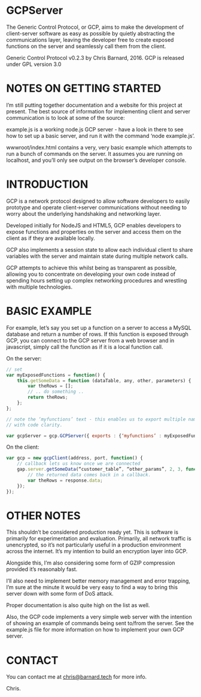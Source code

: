 # GCPServer

The Generic Control Protocol, or GCP, aims to make the development of client-server software as easy as possible by quietly abstracting the communications layer, leaving the developer free to create exposed functions on the server and seamlessly call them from the client.

Generic Control Protocol v0.2.3 by Chris Barnard, 2016.
GCP is released under GPL version 3.0


# NOTES ON GETTING STARTED

I’m still putting together documentation and a website for this project at present. The
best source of information for implementing client and server communication is to look
at some of the source:

example.js is a working node.js GCP server - have a look in there to see how to set up
a basic server, and run it with the command ‘node example.js’.

wwwroot/index.html contains a very, very basic example which attempts to run a bunch of
commands on the server. It assumes you are running on localhost, and you’ll only see
output on the browser’s developer console.


# INTRODUCTION

GCP is a network protocol designed to allow software developers to easily prototype and
operate client->server communications without needing to worry about the underlying
handshaking and networking layer.

Developed initially for NodeJS and HTML5, GCP enables developers to expose functions and
properties on the server and access them on the client as if they are available locally.

GCP also implements a session state to allow each individual client to share variables
with the server and maintain state during multiple network calls.

GCP attempts to achieve this whilst being as transparent as possible, allowing you to
concentrate on developing your own code instead of spending hours setting up complex
networking procedures and wrestling with multiple technologies.


# BASIC EXAMPLE

For example, let’s say you set up a function on a server to access a MySQL database and
return a number of rows. If this function is exposed through GCP, you can connect to the
GCP server from a web browser and in javascript, simply call the function as if it is a
local function call.

On the server:

```javascript
// set
var myExposedFunctions = function() {
    this.getSomeData = function (dataTable, any, other, parameters) {
        var theRows = [];
        // .. do something ..
        return theRows;
    };
};

// note the ‘myfunctions’ text - this enables us to export multiple namespaces to help
// with code clarity.

var gcpServer = gcp.GCPServer({ exports : {‘myfunctions’ : myExposedFunctions }});
```

On the client:

```javascript
var gcp = new gcpClient(address, port, function() {
    // callback lets us know once we are connected
    gap.server.getSomeData(“customer_table”, “other_params”, 2, 3, function(response) {
        // the returned data comes back in a callback.
        var theRows = response.data;
    });
});
```

# OTHER NOTES

This shouldn’t be considered production ready yet. This is software is primarily for
experimentation and evaluation. Primarily, all network traffic is unencrypted, so it’s not
particularly useful in a production environment across the internet. It’s my intention to
build an encryption layer into GCP.

Alongside this, I’m also considering some form of GZIP compression provided it’s reasonably
fast.

I’ll also need to implement better memory management and error trapping, I’m sure at the
minute it would be very easy to find a way to bring this server down with some form of DoS
attack.

Proper documentation is also quite high on the list as well.

Also, the GCP code implements a very simple web server with the intention of showing an
example of commands being sent to/from the server. See the example.js file for more
information on how to implement your own GCP server.


# CONTACT

You can contact me at chris@barnard.tech for more info.

Chris.